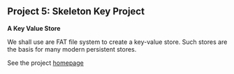 ## Project 5: Skeleton Key Project

__A Key Value Store__

We shall use are FAT file system to create a key-value store. Such stores are the basis for many modern persistent stores.

See the project [homepage](https://www.cs.miami.edu/home/burt/learning/csc421.231/proj5/)
